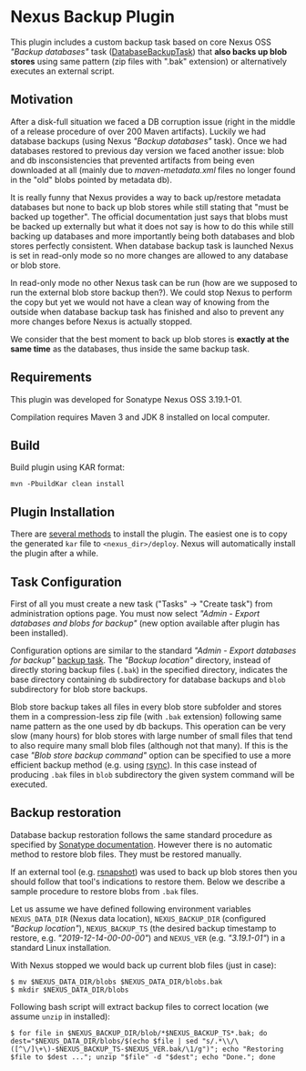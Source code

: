 # Nexus Backup Plugin

This plugin includes a custom backup task based on core Nexus OSS _"Backup databases"_ task ([DatabaseBackupTask](https://github.com/sonatype/nexus-public/blob/master/components/nexus-core/src/main/java/org/sonatype/nexus/internal/backup/DatabaseBackupTask.java)) that **also backs up blob stores** using same pattern (zip files with ".bak" extension) or alternatively executes an external script.

## Motivation

After a disk-full situation we faced a DB corruption issue (right in the middle of a release procedure of over 200 Maven artifacts). Luckily we had database backups (using Nexus _"Backup databases"_ task). Once we had databases restored to previous day version we faced another issue: blob and db insconsistencies that prevented artifacts from being even downloaded at all (mainly due to _maven-metadata.xml_ files no longer found in the "old" blobs pointed by metadata db). 

It is really funny that Nexus provides a way to back up/restore metadata databases but none to back up blob stores while still stating that "must be backed up together". The official documentation just says that blobs must be backed up externally but what it does not say is how to do this while still backing up databases and more importantly being both databases and blob stores perfectly consistent. When database backup task is launched Nexus is set in read-only mode so no more changes are allowed to any database or blob store. 

In read-only mode no other Nexus task can be run (how are we supposed to run the external blob store backup then?). We could stop Nexus to perform the copy but yet we would not have a clean way of knowing from the outside when database backup task has finished and also to prevent any more changes before Nexus is actually stopped.

We consider that the best moment to back up blob stores is **exactly at the same time** as the databases, thus inside the same backup task.

## Requirements

This plugin was developed for Sonatype Nexus OSS 3.19.1-01. 

Compilation requires Maven 3 and JDK 8 installed on local computer.

## Build 

Build plugin using KAR format:

```
mvn -PbuildKar clean install
```

## Plugin Installation

There are [several methods](https://sonatype-nexus-community.github.io/nexus-development-guides/plugin-install.html) to install the plugin. The easiest one is to copy the generated `kar` file to `<nexus_dir>/deploy`. Nexus will automatically install the plugin after a while. 

## Task Configuration

First of all you must create a new task ("Tasks" -> "Create task") from administration options page. You must now select _"Admin - Export databases and blobs for backup"_ (new option available after plugin has been installed). 

Configuration options are similar to the standard _"Admin - Export databases for backup"_ [backup task](https://help.sonatype.com/repomanager3/backup-and-restore/configure-and-run-the-backup-task). The _"Backup location"_ directory, instead of directly storing backup files (`.bak`) in the specified directory, indicates the base directory containing `db` subdirectory for database backups and `blob` subdirectory for blob store backups.

Blob store backup takes all files in every blob store subfolder and stores them in a compression-less zip file (with `.bak` extension) following same name pattern as the one used by db backups. This operation can be very slow (many hours) for blob stores with large number of small files that tend to also require many small blob files (although not that many). If this is the case _"Blob store backup command"_ option can be specified to use a more efficient backup method (e.g. using [rsync](https://rsync.samba.org/)). In this case instead of producing `.bak` files in `blob` subdirectory the given system command will be executed.       

## Backup restoration

Database backup restoration follows the same standard procedure as specified by [Sonatype documentation](https://help.sonatype.com/repomanager3/backup-and-restore/restore-exported-databases). However there is no automatic method to restore blob files. They must be restored manually. 

If an external tool (e.g. [rsnapshot](https://rsnapshot.org/)) was used to back up blob stores then you should follow that tool's indications to restore them. Below we describe a sample procedure to restore blobs from `.bak` files.   

Let us assume we have defined following environment variables `NEXUS_DATA_DIR` (Nexus data location), `NEXUS_BACKUP_DIR` (configured  _"Backup location"_), `NEXUS_BACKUP_TS` (the desired backup timestamp to restore, e.g. _"2019-12-14-00-00-00"_) and `NEXUS_VER` (e.g. _"3.19.1-01"_)  in a standard Linux installation.

With Nexus stopped we would back up current blob files (just in case):
```
$ mv $NEXUS_DATA_DIR/blobs $NEXUS_DATA_DIR/blobs.bak
$ mkdir $NEXUS_DATA_DIR/blobs 
```

Following bash script will extract backup files to correct location (we assume `unzip` in installed):

```
$ for file in $NEXUS_BACKUP_DIR/blob/*$NEXUS_BACKUP_TS*.bak; do dest="$NEXUS_DATA_DIR/blobs/$(echo $file | sed "s/.*\\/\([^\/]\+\)-$NEXUS_BACKUP_TS-$NEXUS_VER.bak/\1/g")"; echo "Restoring $file to $dest ..."; unzip "$file" -d "$dest"; echo "Done."; done
```
